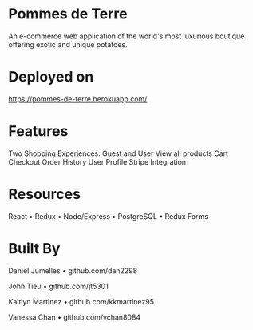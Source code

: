 # Pommes de Terre

An e-commerce web application of the world's most luxurious boutique offering exotic and unique potatoes.

# Deployed on

https://pommes-de-terre.herokuapp.com/

# Features

Two Shopping Experiences: Guest and User
View all products
Cart
Checkout
Order History
User Profile
Stripe Integration

# Resources

React • Redux • Node/Express • PostgreSQL • Redux Forms

# Built By

Daniel Jumelles
• github.com/dan2298

John Tieu
• github.com/jt5301

Kaitlyn Martinez
• github.com/kkmartinez95

Vanessa Chan
• github.com/vchan8084
